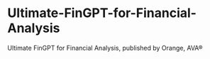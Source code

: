 # Ultimate-FinGPT-for-Financial-Analysis
Ultimate FinGPT for Financial Analysis, published by Orange, AVA®

